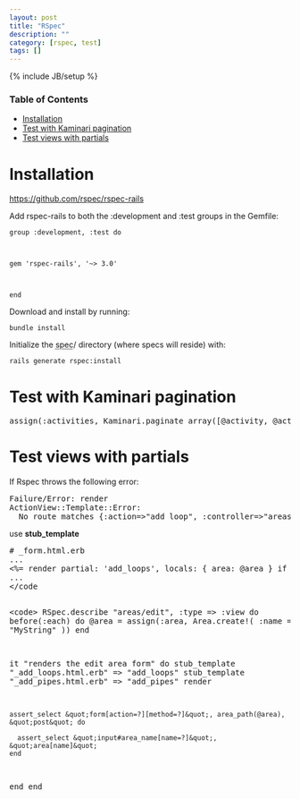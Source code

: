 ```yaml
---
layout: post
title: "RSpec"
description: ""
category: [rspec, test]
tags: []
---
```

{% include JB/setup %}

<!-- TOC START -->
<div id="dw__toc">
<h3 class="toggle">Table of Contents</h3>
<div>

<ul class="toc">
<li class="level1"><div class="li"><a href="#installation">Installation</a></div></li>
<li class="level1"><div class="li"><a href="#test_with_kaminari_pagination">Test with Kaminari pagination</a></div></li>
<li class="level1"><div class="li"><a href="#test_views_with_partials">Test views with partials</a></div></li>
</ul>
</div>
</div>
<!-- TOC END -->

<h1 class="sectionedit1" id="installation">Installation</h1>
<div class="level1">

<p>
<a href="https://github.com/rspec/rspec-rails" class="urlextern" title="https://github.com/rspec/rspec-rails"  rel="nofollow">https://github.com/rspec/rspec-rails</a>
</p>

<p>
Add rspec-rails to both the :development and :test groups in the Gemfile:<br/>

<code>
group :development, :test do<br/>

  gem &#039;rspec-rails&#039;, &#039;~&gt; 3.0&#039;<br/>

end</code><br/>

</p>

<p>
Download and install by running:
</p>

<p>
<code>bundle install</code><br/>

</p>

<p>
Initialize the <abbr title="specification">spec</abbr>/ directory (where specs will reside) with:
</p>

<p>
<code>rails generate rspec:install</code>
</p>

</div>

<h1 class="sectionedit2" id="test_with_kaminari_pagination">Test with Kaminari pagination</h1>
<div class="level1">
<pre class="code">assign(:activities, Kaminari.paginate_array([@activity, @activity2]).page(1))</pre>

</div>

<h1 class="sectionedit3" id="test_views_with_partials">Test views with partials</h1>
<div class="level1">

<p>
If Rspec throws the following error:
</p>
<pre class="code">Failure/Error: render
ActionView::Template::Error:
  No route matches {:action=&gt;&quot;add_loop&quot;, :controller=&gt;&quot;areas&quot;} missing required keys: [:id]</pre>

<p>
use <strong>stub_template</strong>
</p>
<pre class="code"># _form.html.erb
...
&lt;%= render partial: &#039;add_loops&#039;, locals: { area: @area } if @area.id %&gt;
...
&lt;/code

&lt;code&gt;
RSpec.describe &quot;areas/edit&quot;, :type =&gt; :view do
  before(:each) do
    @area = assign(:area, Area.create!(
      :name =&gt; &quot;MyString&quot;
    ))
  end

  it &quot;renders the edit area form&quot; do
    stub_template &quot;_add_loops.html.erb&quot; =&gt; &quot;add_loops&quot;
    stub_template &quot;_add_pipes.html.erb&quot; =&gt; &quot;add_pipes&quot;
    render

    assert_select &quot;form[action=?][method=?]&quot;, area_path(@area), &quot;post&quot; do

      assert_select &quot;input#area_name[name=?]&quot;, &quot;area[name]&quot;
    end
  end
end
</pre>

</div>